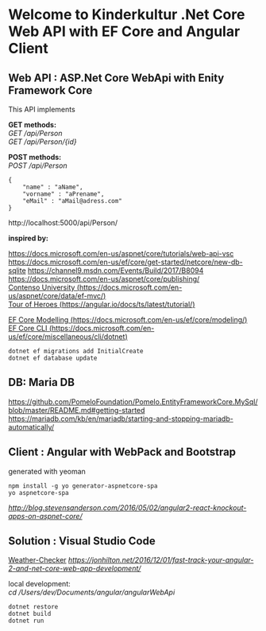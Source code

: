 # Welcome to Kinderkultur .Net Core Web API with EF Core and Angular Client

## Web API : ASP.Net Core WebApi with Enity Framework Core 
This API implements 

__GET methods:__  
_GET /api/Person_  
_GET /api/Person/{id}_  

__POST methods:__   
_POST /api/Person_

    {  
        "name" : "aName",  
        "vorname" : "aPrename",  
        "eMail" : "aMail@adress.com"  
    }  

http://localhost:5000/api/Person/  

__inspired by:__

https://docs.microsoft.com/en-us/aspnet/core/tutorials/web-api-vsc  
https://docs.microsoft.com/en-us/ef/core/get-started/netcore/new-db-sqlite
https://channel9.msdn.com/Events/Build/2017/B8094  
https://docs.microsoft.com/en-us/aspnet/core/publishing/  
[Contenso University (https://docs.microsoft.com/en-us/aspnet/core/data/ef-mvc/)](https://docs.microsoft.com/en-us/aspnet/core/data/ef-mvc/)  
[Tour of Heroes (https://angular.io/docs/ts/latest/tutorial/)](https://angular.io/docs/ts/latest/tutorial/)  

[EF Core Modelling (https://docs.microsoft.com/en-us/ef/core/modeling/)](https://docs.microsoft.com/en-us/ef/core/modeling/)  
[EF Core CLI (https://docs.microsoft.com/en-us/ef/core/miscellaneous/cli/dotnet)](https://docs.microsoft.com/en-us/ef/core/miscellaneous/cli/dotnet)  

    dotnet ef migrations add InitialCreate  
    dotnet ef database update  

## DB: Maria DB

https://github.com/PomeloFoundation/Pomelo.EntityFrameworkCore.MySql/blob/master/README.md#getting-started  
https://mariadb.com/kb/en/mariadb/starting-and-stopping-mariadb-automatically/  

## Client : Angular with WebPack and Bootstrap
generated with yeoman

    npm install -g yo generator-aspnetcore-spa 
    yo aspnetcore-spa 
_http://blog.stevensanderson.com/2016/05/02/angular2-react-knockout-apps-on-aspnet-core/_
    
## Solution : Visual Studio Code

[Weather-Checker](https://jonhilton.net/2016/12/01/fast-track-your-angular-2-and-net-core-web-app-development/)  _https://jonhilton.net/2016/12/01/fast-track-your-angular-2-and-net-core-web-app-development/_

local development:  
    _cd /Users/dev/Documents/angular/angularWebApi_

    dotnet restore  
    dotnet build  
    dotnet run  
